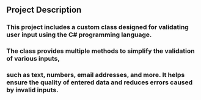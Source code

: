  ## Project Description

### This project includes a custom class designed for validating user input using the C# programming language.
### The class provides multiple methods to simplify the validation of various inputs, 
### such as text, numbers, email addresses, and more. It helps ensure the quality of entered data and reduces errors caused by invalid inputs.
